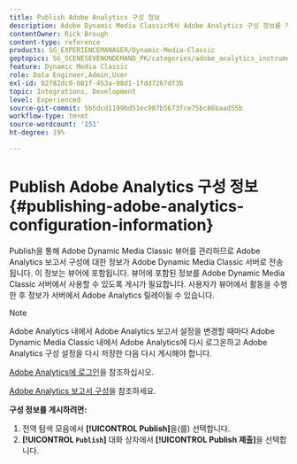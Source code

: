 ```yaml
---
title: Publish Adobe Analytics 구성 정보
description: Adobe Dynamic Media Classic에서 Adobe Analytics 구성 정보를 게시하는 방법을 알아봅니다.
contentOwner: Rick Brough
content-type: reference
products: SG_EXPERIENCEMANAGER/Dynamic-Media-Classic
geptopics: SG_SCENESEVENONDEMAND_PK/categories/adobe_analytics_instrumentation_kit
feature: Dynamic Media Classic
role: Data Engineer,Admin,User
exl-id: 02782dc0-601f-453a-98d1-1fdd7267df3b
topic: Integrations, Development
level: Experienced
source-git-commit: 5b5dcd1199bd51ec987b5673fce75bc86baad55b
workflow-type: tm+mt
source-wordcount: '151'
ht-degree: 19%

---
```


# Publish Adobe Analytics 구성 정보{#publishing-adobe-analytics-configuration-information}

Publish을 통해 Adobe Dynamic Media Classic 뷰어를 관리하므로 Adobe Analytics 보고서 구성에 대한 정보가 Adobe Dynamic Media Classic 서버로 전송됩니다. 이 정보는 뷰어에 포함됩니다. 뷰어에 포함된 정보를 Adobe Dynamic Media Classic 서버에서 사용할 수 있도록 게시가 필요합니다. 사용자가 뷰어에서 활동을 수행한 후 정보가 서버에서 Adobe Analytics 릴레이될 수 있습니다.

>[!NOTE]
>
>Adobe Analytics 내에서 Adobe Analytics 보고서 설정을 변경할 때마다 Adobe Dynamic Media Classic 내에서 Adobe Analytics에 다시 로그온하고 Adobe Analytics 구성 설정을 다시 저장한 다음 다시 게시해야 합니다.

[Adobe Analytics에 로그인](log-analytics.md#log_in_to_adobe_analytics)을 참조하십시오.

[Adobe Analytics 보고서 구성](configuring-analytics-reports.md#configuring_adobe_analytics_reports)을 참조하세요.

**구성 정보를 게시하려면:**

1. 전역 탐색 모음에서 **[!UICONTROL Publish]**&#x200B;을(를) 선택합니다.
1. **[!UICONTROL `Publish`]** 대화 상자에서 **[!UICONTROL Publish 제출]**&#x200B;을 선택합니다.
